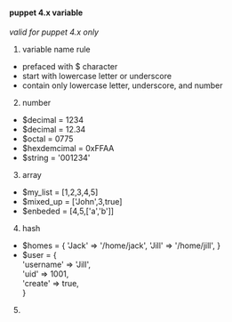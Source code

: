 #### puppet 4.x variable

*valid for puppet 4.x only*

1. variable name rule 
* prefaced with $ character
* start with lowercase letter or underscore
* contain only lowercase letter, underscore, and number

2. number 
* $decimal	= 1234
* $decimal	= 12.34
* $octal	= 0775
* $hexdemcimal	= 0xFFAA
* $string	= '001234'

3. array
* $my_list	= [1,2,3,4,5]
* $mixed_up	= ['John',3,true]
* $enbeded 	= [4,5,['a','b']]

4. hash
* $homes	= { 'Jack' => '/home/jack', 'Jill' => '/home/jill', }
* $user		= {  
   'username'	=> 'Jill',  
   'uid'	=> 1001,  
   'create'	=> true,  
   } 

5.
